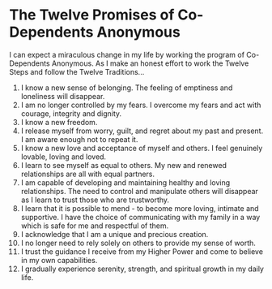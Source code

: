 # The Twelve Promises of Co-Dependents Anonymous

I can expect a miraculous change in my life by working the program of Co-Dependents Anonymous. As I make an honest effort to work the Twelve Steps and follow the Twelve Traditions...

1. I know a new sense of belonging. The feeling of emptiness and loneliness will disappear.
2. I am no longer controlled by my fears. I overcome my fears and act with courage, integrity and dignity.
3. I know a new freedom.
4. I release myself from worry, guilt, and regret about my past and present. I am aware enough not to
repeat it.
5. I know a new love and acceptance of myself and others. I feel genuinely lovable, loving and loved.
6. I learn to see myself as equal to others. My new and renewed relationships are all with equal partners.
7. I am capable of developing and maintaining healthy and loving relationships. The need to control and
manipulate others will disappear as I learn to trust those who are trustworthy.
8. I learn that it is possible to mend - to become more loving, intimate and supportive. I have the choice
of communicating with my family in a way which is safe for me and respectful of them.
9. I acknowledge that I am a unique and precious creation.
10. I no longer need to rely solely on others to provide my sense of worth.
11. I trust the guidance I receive from my Higher Power and come to believe in my own capabilities.
12. I gradually experience serenity, strength, and spiritual growth in my daily life.